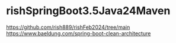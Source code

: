 # rishSpringBoot3.5Java24Maven
https://github.com/rish889/rishFeb2024/tree/main
https://www.baeldung.com/spring-boot-clean-architecture